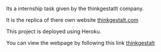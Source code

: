 Its a internship task given by the thinkgestatlt company.

It is the replica of there own website [thinkgestalt.com](https://thinkgestalt.com)

This project is deployed using Heroku.

You can view the webpage by following this link [thinkgestalt](https://enigmatic-meadow-33858.herokuapp.com/)
